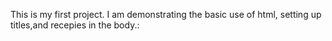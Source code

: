 This is my first project. I am demonstrating the basic use of html, setting up titles,and recepies in the body.:
